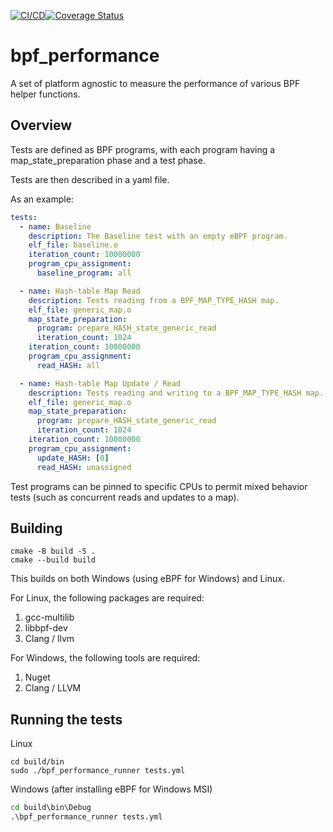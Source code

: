 [![CI/CD](https://github.com/Alan-Jowett/bpf_performance/actions/workflows/CICD.yml/badge.svg)](https://github.com/Alan-Jowett/bpf_performance/actions/workflows/CICD.yml)[![Coverage Status](https://coveralls.io/repos/github/Alan-Jowett/bpf_performance/badge.svg)](https://coveralls.io/github/Alan-Jowett/bpf_performance)


# bpf_performance
A set of platform agnostic to measure the performance of various BPF helper functions.

## Overview
Tests are defined as BPF programs, with each program having a map_state_preparation phase and a test phase.

Tests are then described in a yaml file.

As an example:

```yaml
tests:
  - name: Baseline
    description: The Baseline test with an empty eBPF program.
    elf_file: baseline.o
    iteration_count: 10000000
    program_cpu_assignment:
      baseline_program: all

  - name: Hash-table Map Read
    description: Tests reading from a BPF_MAP_TYPE_HASH map.
    elf_file: generic_map.o
    map_state_preparation:
      program: prepare_HASH_state_generic_read
      iteration_count: 1024
    iteration_count: 10000000
    program_cpu_assignment:
      read_HASH: all

  - name: Hash-table Map Update / Read
    description: Tests reading and writing to a BPF_MAP_TYPE_HASH map.
    elf_file: generic_map.o
    map_state_preparation:
      program: prepare_HASH_state_generic_read
      iteration_count: 1024
    iteration_count: 10000000
    program_cpu_assignment:
      update_HASH: [0]
      read_HASH: unassigned
```

Test programs can be pinned to specific CPUs to permit mixed behavior tests (such as concurrent reads and updates to a map).

## Building
```shell
cmake -B build -S .
cmake --build build
```

This builds on both Windows (using eBPF for Windows) and Linux.

For Linux, the following packages are required:
1. gcc-multilib
2. libbpf-dev
3. Clang / llvm

For Windows, the following tools are required:
1. Nuget
2. Clang / LLVM

## Running the tests

Linux
```shell
cd build/bin
sudo ./bpf_performance_runner tests.yml
```

Windows (after installing eBPF for Windows MSI)
```cmd
cd build\bin\Debug
.\bpf_performance_runner tests.yml
```
